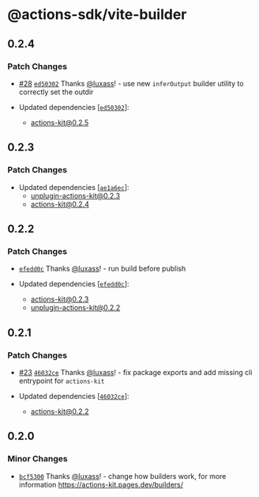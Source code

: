 # @actions-sdk/vite-builder

## 0.2.4

### Patch Changes

- [#28](https://github.com/luxass/actions-kit/pull/28) [`ed50302`](https://github.com/luxass/actions-kit/commit/ed503020a2181f1fe2e5bc26aae50e2adc8e411e) Thanks [@luxass](https://github.com/luxass)! - use new `inferOutput` builder utility to correctly set the outdir

- Updated dependencies [[`ed50302`](https://github.com/luxass/actions-kit/commit/ed503020a2181f1fe2e5bc26aae50e2adc8e411e)]:
  - actions-kit@0.2.5

## 0.2.3

### Patch Changes

- Updated dependencies [[`ae1a6ec`](https://github.com/luxass/actions-kit/commit/ae1a6ec04ad71f0adda06439877d65182719ba9a)]:
  - unplugin-actions-kit@0.2.3
  - actions-kit@0.2.4

## 0.2.2

### Patch Changes

- [`efedd0c`](https://github.com/luxass/actions-kit/commit/efedd0cf1448c1d480cddde2ef43a3939b325be6) Thanks [@luxass](https://github.com/luxass)! - run build before publish

- Updated dependencies [[`efedd0c`](https://github.com/luxass/actions-kit/commit/efedd0cf1448c1d480cddde2ef43a3939b325be6)]:
  - actions-kit@0.2.3
  - unplugin-actions-kit@0.2.2

## 0.2.1

### Patch Changes

- [#23](https://github.com/luxass/actions-kit/pull/23) [`46032ce`](https://github.com/luxass/actions-kit/commit/46032ce171655d8a2eb7277238664aa386485b3b) Thanks [@luxass](https://github.com/luxass)! - fix package exports and add missing cli entrypoint for `actions-kit`

- Updated dependencies [[`46032ce`](https://github.com/luxass/actions-kit/commit/46032ce171655d8a2eb7277238664aa386485b3b)]:
  - actions-kit@0.2.2

## 0.2.0

### Minor Changes

- [`bcf5300`](https://github.com/luxass/actions-kit/commit/bcf53008a191840aee634e040f4d9c53cfbf2a8b) Thanks [@luxass](https://github.com/luxass)! - change how builders work, for more information https://actions-kit.pages.dev/builders/
